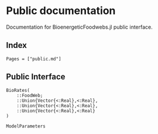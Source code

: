 # Public documentation

Documentation for BioenergeticFoodwebs.jl public interface.

## Index

```@index
Pages = ["public.md"]
```

## Public Interface

```@docs
BioRates(
    ::FoodWeb;
    ::Union{Vector{<:Real},<:Real},
    ::Union{Vector{<:Real},<:Real},
    ::Union{Vector{<:Real},<:Real}
)

ModelParameters
```

